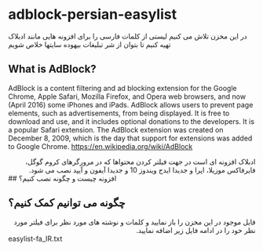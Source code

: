 # adblock-persian-easylist
در این مخزن تلاش می کنیم لیستی از کلمات فارسی را برای افزونه هایی مانند ادبلاک تهیه کنیم تا بتوان از شر تبلیغات بیهوده سایتها خلاص شویم


## What is AdBlock?
AdBlock is a content filtering and ad blocking extension for the Google Chrome, Apple Safari, Mozilla Firefox, and Opera web browsers, and now (April 2016) some iPhones and iPads.
AdBlock allows users to prevent page elements, such as advertisements, from being displayed. It is free to download and use, and it includes optional donations to the developers. It is a popular Safari extension. The AdBlock extension was created on December 8, 2009, which is the day that support for extensions was added to Google Chrome.
https://en.wikipedia.org/wiki/AdBlock
<div dir="rtl">
ادبلاک افزونه ای است در جهت فیلتر کردن محتواها که در مرورگرهای کروم گوگل، فایرفاکس موزیلا، اپرا و جدیدا ایدج ویندوز 10 و جدیدا آیفون و آیپد نصب می شود.
</div>
## افزونه چیست و چگونه نصب کنیم؟

## چگونه می توانیم کمک کنیم؟
<div dir="rtl">
فایل موجود در این مخزن را باز نمایید و کلمات و نوشته های مورد نظر برای فیلتر مورد نظر خود را در ادامه فایل زیر اضافه نمایید.
</div>
easylist-fa_IR.txt

